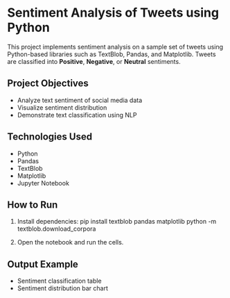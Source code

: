 # Sentiment Analysis of Tweets using Python

This project implements sentiment analysis on a sample set of tweets using Python-based libraries such as TextBlob, Pandas, and Matplotlib. Tweets are classified into **Positive**, **Negative**, or **Neutral** sentiments.

## Project Objectives
- Analyze text sentiment of social media data
- Visualize sentiment distribution
- Demonstrate text classification using NLP

## Technologies Used
- Python
- Pandas
- TextBlob
- Matplotlib
- Jupyter Notebook

## How to Run
1. Install dependencies:
pip install textblob pandas matplotlib
python -m textblob.download_corpora


2. Open the notebook and run the cells.

## Output Example
- Sentiment classification table
- Sentiment distribution bar chart


